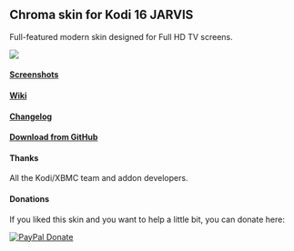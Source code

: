 ## Chroma skin for Kodi 16 JARVIS
Full-featured modern skin designed for Full HD TV screens.

![](http://i.imgur.com/8ifMwfF.jpg)

#### [Screenshots](https://github.com/Tgxcorporation/skin.chroma/wiki/Screenshots)

#### [Wiki](https://github.com/Tgxcorporation/skin.chroma/wiki)

#### [Changelog](https://github.com/Tgxcorporation/skin.chroma/blob/master/changelog.txt)

#### [Download from GitHub](https://github.com/Tgxcorporation/skin.chroma/wiki/Install-from-GitHub)

#### Thanks
All the Kodi/XBMC team and addon developers.

#### Donations
If you liked this skin and you want to help a little bit, you can donate here:

[![PayPal Donate](https://www.paypal.com/en_US/i/btn/x-click-but04.gif)](https://www.paypal.com/cgi-bin/webscr?cmd=_donations&business=BQTJSRCZ8GWHY&lc=US&item_name=Skins%20by%20Tgx%20for%20Kodi%20Entertainment%20Center&item_number=Kodi&currency_code=USD&bn=PP%2dDonationsBF%3abtn_donate_SM%2egif%3aNonHosted)
